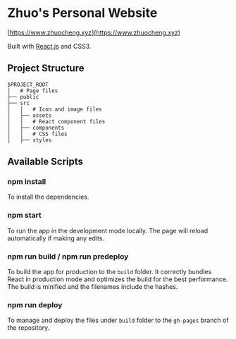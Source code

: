 # Zhuo's Personal Website

[https://www.zhuocheng.xyz](https://www.zhuocheng.xyz)

Built with [React.js](https://reactjs.org/) and CSS3.

## Project Structure

```
$PROJECT_ROOT
│   # Page files
├── public
├── src
│   │   # Icon and image files
│   ├── assets
│   │   # React component files
│   ├── components
│   │   # CSS files
│   ├── styles
```

## Available Scripts

### npm install
To install the dependencies.

### npm start
To run the app in the development mode locally.
The page will reload automatically if making any edits.

### npm run build / npm run predeploy
To build the app for production to the `build` folder.
It correctly bundles React in production mode and optimizes the build for the best performance.
The build is minified and the filenames include the hashes.

### npm run deploy
To manage and deploy the files under `build` folder to the `gh-pages` branch of the repository. 